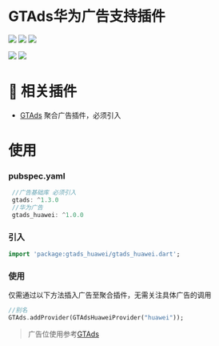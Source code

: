 # GTAds华为广告支持插件
<p>
<a href="https://pub.flutter-io.cn/packages/gtads_huawei"><img src=https://img.shields.io/pub/v/gtads_huawei?color=orange></a>
<a href="https://pub.flutter-io.cn/packages/gtads_huawei"><img src=https://img.shields.io/pub/likes/gtads_huawei></a>
<a href="https://pub.flutter-io.cn/packages/gtads_huawei"><img src=https://img.shields.io/pub/points/gtads_huawei></a>
</p>
<p>
<a href="http://qm.qq.com/cgi-bin/qm/qr?_wv=1027&k=VhD0AZSmzvsD3fu7CeQFkzpBQHMHANb1&authKey=W7JGJ0HKklyhP1jyBvbTF2Dkw0cq4UmhVSx2zXVdIm6n48Xrto%2B7%2B1n9jbkAadyF&noverify=0&group_code=649574038"><img src=https://img.shields.io/badge/flutter%E4%BA%A4%E6%B5%81%E7%BE%A4-649574038-blue></a>
<a href="http://qm.qq.com/cgi-bin/qm/qr?_wv=1027&k=9I9lyXewEsEnx0f00EOF_9hEcFmG5Bmg&authKey=AJfQ8%2FhOLcoJ0p5B16EITjFav1IIs3UAerZSUsWZfa0evuklgxibHti51AYlZgI3&noverify=0&group_code=769626410"><img src=https://img.shields.io/badge/flutter%E4%BA%A4%E6%B5%81%E7%BE%A42-769626410-blue></a>
</p>

# 📢 相关插件

- [GTAds](https://github.com/gstory0404/GTAds) 聚合广告插件，必须引入

# 使用

### pubspec.yaml
```dart
 //广告基础库 必须引入
 gtads: ^1.3.0
 //华为广告
 gtads_huawei: ^1.0.0
```

### 引入
```dart
import 'package:gtads_huawei/gtads_huawei.dart';
```

### 使用
仅需通过以下方法插入广告至聚合插件，无需关注具体广告的调用
```dart
//别名
GTAds.addProvider(GTAdsHuaweiProvider("huawei"));
```

> 广告位使用参考[GTAds](https://github.com/gstory0404/GTAds/tree/master/gtads)


